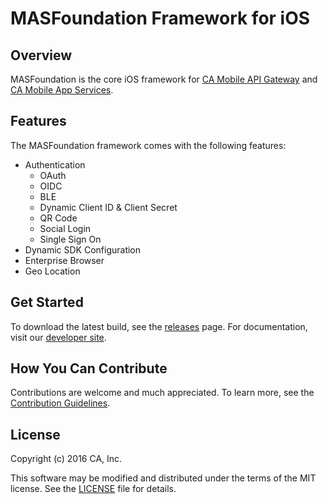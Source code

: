 # MASFoundation Framework for iOS

## Overview
MASFoundation is the core iOS framework for [CA Mobile API Gateway][mag] and [CA Mobile App Services][mas.ca.com]. 

## Features

The MASFoundation framework comes with the following features:

- Authentication
    + OAuth
    + OIDC
    + BLE
    + Dynamic Client ID & Client Secret
    + QR Code
    + Social Login
    + Single Sign On
- Dynamic SDK Configuration
- Enterprise Browser
- Geo Location

## Get Started

To download the latest build, see the [releases][releases] page.
For documentation, visit our [developer site][docs].


## How You Can Contribute




Contributions are welcome and much appreciated. To learn more, see the [Contribution Guidelines][contributing].


## License

Copyright (c) 2016 CA, Inc.

This software may be modified and distributed under the terms
of the MIT license. See the [LICENSE][license-link] file for details.

 [mag]: https://docops.ca.com/mag
 [mas.ca.com]: http://mas.ca.com/
 [docs]: http://mas.ca.com/docs/
 [blog]: http://mas.ca.com/blog/

 [releases]: ../../releases
 [contributing]: /CONTRIBUTING.md
 [license-link]: /LICENSE

